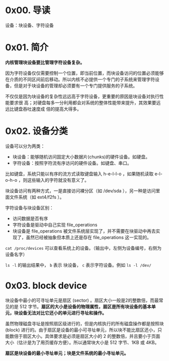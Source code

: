 # 0x00. 导读

设备：块设备、字符设备

# 0x01. 简介

**内核管理块设备要比管理字符设备复杂。**  

因为字符设备仅仅需要控制一个位置，即当前位置，而块设备访问的位置必须能够在介质的不同区间前后移动。所以内核不必提供一个专门的子系统来管理字符设备，但是对于块设备的管理却必须要有一个专门提供服务的子系统。  

不仅仅是因为块设备的复杂性远远高于字符设备，更重要的原因是块设备对执行性能要求很
高；对硬盘每多一分利用都会对系统的整体性能带来提升，其效果要远远比键盘吞吐速度成
倍的提高大得多。

# 0x02. 设备分类

设备可以分为两类：

- 块设备：能够随机访问固定大小数据片(chunks)的硬件设备。如硬盘。
- 字符设备：按照字符流有序访问的硬件设备。如键盘、串口。

比如键盘，系统只能以有序的流方式读取键盘输入 h-e-l-l-o ，如果随机读取 e-l-o-h-o ，则这些输入的字符就没有意义了。

块设备访问有两种方式，一是直接访问裸分区（如 /dev/sda ），另一种是访问里面文件系统（如 ext4/f2fs ）。


字符设备与块设备区别：
- 访问数据是否有序
- 字符设备是驱动中自己实现 file_operations 
- 块设备是 file_operations 被文件系统层实现了，并不需要在块驱动中再去实现了，虽然已经被抽象但本质上还是存在 file_operations 这一实现的。

`cat /proc/devices` 可以查看系统上的设备。（输出中，左侧为设备编号，右侧为设备名字）

`ls -l` 的输出结果中， `b` 表示 块设备， `c` 表示字符设备。例如 `ls -l /dev/`

# 0x03. block device

块设备中最小的可寻址单元是扇区 (sector) 。扇区大小一般是2的整数倍，而最常见的是 512 字节。**扇区的大小是设备的物理属性，扇区是所有块设备的基本单元，块设备无法对比它还小的单元进行寻址和操作。**

虽然物理磁盘寻址是按照扇区级进行的，但是内核执行的所有磁盘操作都是按照块 (block) 进行的。由于扇区是设备的最小可寻址单元，所以块不能比扇区还小，只能数倍于扇区大小。具体要求是必须是扇区大小的 2 的整数倍，并且要小于页面大小（估计是为了用页缓存方便）。所以通常块大小是 512 字节、1KB 或 4KB。

**扇区是块设备的最小寻址单元；块是文件系统的最小寻址单元。**

